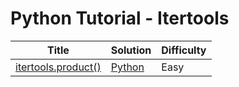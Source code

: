 # Python Tutorial - Itertools

| Title | Solution | Difficulty |
| ----- | -------- | ---------- |
| [itertools.product()](https://www.hackerrank.com/challenges/itertools-product) | [Python](./itertools.product()/main.py) | Easy |
